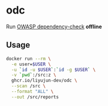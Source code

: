 # odc

Run [OWASP dependency-check](https://github.com/jeremylong/DependencyCheck) **offline**

## Usage

```bash
docker run --rm \
  -e user=$USER \
  -u `id -u $USER`:`id -g $USER` \
  -v `pwd`:/src:z \
  ghcr.io/liyujun-dev/odc \
  --scan /src \
  --format "ALL" \
  --out /src/reports
```
